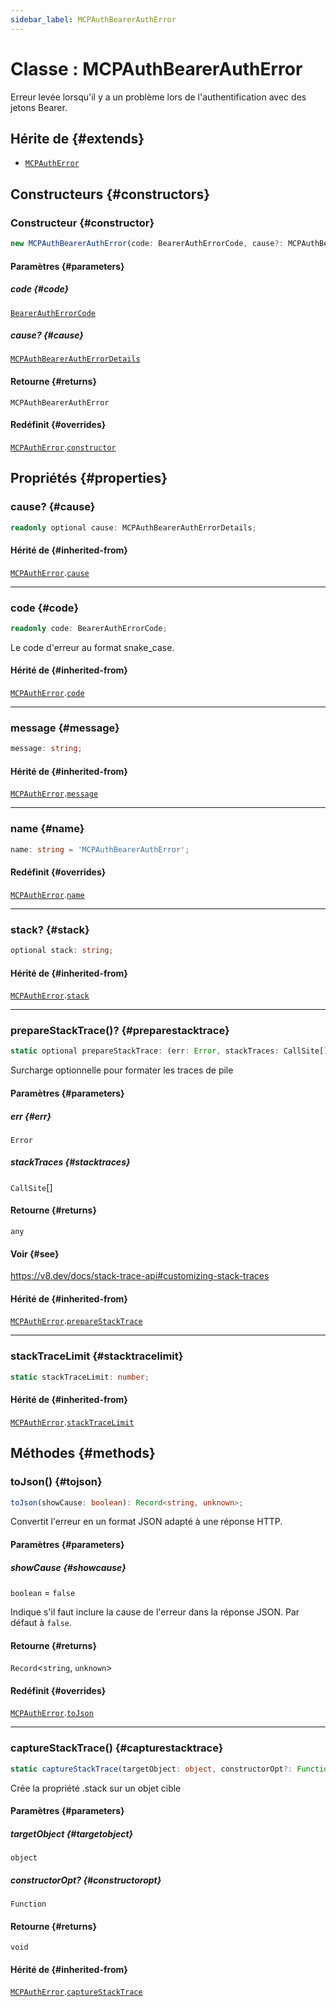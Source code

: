 ```yaml
---
sidebar_label: MCPAuthBearerAuthError
---
```


# Classe : MCPAuthBearerAuthError

Erreur levée lorsqu'il y a un problème lors de l'authentification avec des jetons Bearer.

## Hérite de {#extends}

- [`MCPAuthError`](/references/js/classes/MCPAuthError.md)

## Constructeurs {#constructors}

### Constructeur {#constructor}

```ts
new MCPAuthBearerAuthError(code: BearerAuthErrorCode, cause?: MCPAuthBearerAuthErrorDetails): MCPAuthBearerAuthError;
```

#### Paramètres {#parameters}

##### code {#code}

[`BearerAuthErrorCode`](/references/js/type-aliases/BearerAuthErrorCode.md)

##### cause? {#cause}

[`MCPAuthBearerAuthErrorDetails`](/references/js/type-aliases/MCPAuthBearerAuthErrorDetails.md)

#### Retourne {#returns}

`MCPAuthBearerAuthError`

#### Redéfinit {#overrides}

[`MCPAuthError`](/references/js/classes/MCPAuthError.md).[`constructor`](/references/js/classes/MCPAuthError.md#constructor)

## Propriétés {#properties}

### cause? {#cause}

```ts
readonly optional cause: MCPAuthBearerAuthErrorDetails;
```

#### Hérité de {#inherited-from}

[`MCPAuthError`](/references/js/classes/MCPAuthError.md).[`cause`](/references/js/classes/MCPAuthError.md#cause)

***

### code {#code}

```ts
readonly code: BearerAuthErrorCode;
```

Le code d'erreur au format snake_case.

#### Hérité de {#inherited-from}

[`MCPAuthError`](/references/js/classes/MCPAuthError.md).[`code`](/references/js/classes/MCPAuthError.md#code)

***

### message {#message}

```ts
message: string;
```

#### Hérité de {#inherited-from}

[`MCPAuthError`](/references/js/classes/MCPAuthError.md).[`message`](/references/js/classes/MCPAuthError.md#message)

***

### name {#name}

```ts
name: string = 'MCPAuthBearerAuthError';
```

#### Redéfinit {#overrides}

[`MCPAuthError`](/references/js/classes/MCPAuthError.md).[`name`](/references/js/classes/MCPAuthError.md#name)

***

### stack? {#stack}

```ts
optional stack: string;
```

#### Hérité de {#inherited-from}

[`MCPAuthError`](/references/js/classes/MCPAuthError.md).[`stack`](/references/js/classes/MCPAuthError.md#stack)

***

### prepareStackTrace()? {#preparestacktrace}

```ts
static optional prepareStackTrace: (err: Error, stackTraces: CallSite[]) => any;
```

Surcharge optionnelle pour formater les traces de pile

#### Paramètres {#parameters}

##### err {#err}

`Error`

##### stackTraces {#stacktraces}

`CallSite`[]

#### Retourne {#returns}

`any`

#### Voir {#see}

https://v8.dev/docs/stack-trace-api#customizing-stack-traces

#### Hérité de {#inherited-from}

[`MCPAuthError`](/references/js/classes/MCPAuthError.md).[`prepareStackTrace`](/references/js/classes/MCPAuthError.md#preparestacktrace)

***

### stackTraceLimit {#stacktracelimit}

```ts
static stackTraceLimit: number;
```

#### Hérité de {#inherited-from}

[`MCPAuthError`](/references/js/classes/MCPAuthError.md).[`stackTraceLimit`](/references/js/classes/MCPAuthError.md#stacktracelimit)

## Méthodes {#methods}

### toJson() {#tojson}

```ts
toJson(showCause: boolean): Record<string, unknown>;
```

Convertit l'erreur en un format JSON adapté à une réponse HTTP.

#### Paramètres {#parameters}

##### showCause {#showcause}

`boolean` = `false`

Indique s'il faut inclure la cause de l'erreur dans la réponse JSON.
Par défaut à `false`.

#### Retourne {#returns}

`Record`\<`string`, `unknown`\>

#### Redéfinit {#overrides}

[`MCPAuthError`](/references/js/classes/MCPAuthError.md).[`toJson`](/references/js/classes/MCPAuthError.md#tojson)

***

### captureStackTrace() {#capturestacktrace}

```ts
static captureStackTrace(targetObject: object, constructorOpt?: Function): void;
```

Crée la propriété .stack sur un objet cible

#### Paramètres {#parameters}

##### targetObject {#targetobject}

`object`

##### constructorOpt? {#constructoropt}

`Function`

#### Retourne {#returns}

`void`

#### Hérité de {#inherited-from}

[`MCPAuthError`](/references/js/classes/MCPAuthError.md).[`captureStackTrace`](/references/js/classes/MCPAuthError.md#capturestacktrace)

